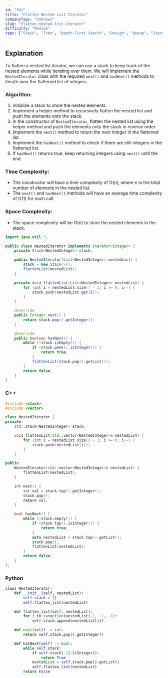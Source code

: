 ```yaml
---
id: "341"
title: "Flatten Nested List Iterator"
companyTags: "Unknown"
slug: "flatten-nested-list-iterator"
difficulty: "Medium"
tags: ["Stack", "Tree", "Depth-First Search", "Design", "Queue", "Iterator"]
---
```


## Explanation

To flatten a nested list iterator, we can use a stack to keep track of the nested elements while iterating over them. We will implement the `NestedIterator` class with the required `next()` and `hasNext()` methods to iterate over the flattened list of integers.

### Algorithm:
1. Initialize a stack to store the nested elements.
2. Implement a helper method to recursively flatten the nested list and push the elements onto the stack.
3. In the constructor of `NestedIterator`, flatten the nested list using the helper method and push the elements onto the stack in reverse order.
4. Implement the `next()` method to return the next integer in the flattened list.
5. Implement the `hasNext()` method to check if there are still integers in the flattened list.
6. If `hasNext()` returns true, keep returning integers using `next()` until the end.

### Time Complexity:
- The constructor will have a time complexity of O(n), where n is the total number of elements in the nested list.
- The `next()` and `hasNext()` methods will have an average time complexity of O(1) for each call.

### Space Complexity:
- The space complexity will be O(n) to store the nested elements in the stack.
```java
import java.util.*;

public class NestedIterator implements Iterator<Integer> {
    private Stack<NestedInteger> stack;

    public NestedIterator(List<NestedInteger> nestedList) {
        stack = new Stack<>();
        flattenList(nestedList);
    }

    private void flattenList(List<NestedInteger> nestedList) {
        for (int i = nestedList.size() - 1; i >= 0; i--) {
            stack.push(nestedList.get(i));
        }
    }

    @Override
    public Integer next() {
        return stack.pop().getInteger();
    }

    @Override
    public boolean hasNext() {
        while (!stack.isEmpty()) {
            if (stack.peek().isInteger()) {
                return true;
            }
            flattenList(stack.pop().getList());
        }
        return false;
    }
}
```

### C++
```cpp
#include <stack>
#include <vector>

class NestedIterator {
private:
    std::stack<NestedInteger> stack;

    void flattenList(std::vector<NestedInteger>& nestedList) {
        for (int i = nestedList.size() - 1; i >= 0; i--) {
            stack.push(nestedList[i]);
        }
    }

public:
    NestedIterator(std::vector<NestedInteger>& nestedList) {
        flattenList(nestedList);
    }

    int next() {
        int val = stack.top().getInteger();
        stack.pop();
        return val;
    }

    bool hasNext() {
        while (!stack.empty()) {
            if (stack.top().isInteger()) {
                return true;
            }
            auto nestedList = stack.top().getList();
            stack.pop();
            flattenList(nestedList);
        }
        return false;
    }
};
```

### Python
```python
class NestedIterator:
    def __init__(self, nestedList):
        self.stack = []
        self.flatten_list(nestedList)

    def flatten_list(self, nestedList):
        for i in range(len(nestedList)-1, -1, -1):
            self.stack.append(nestedList[i])

    def next(self) -> int:
        return self.stack.pop().getInteger()

    def hasNext(self) -> bool:
        while self.stack:
            if self.stack[-1].isInteger():
                return True
            nestedList = self.stack.pop().getList()
            self.flatten_list(nestedList)
        return False
```